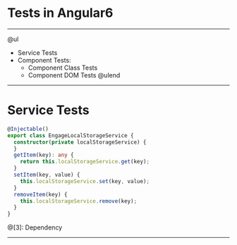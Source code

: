 # Tests in Angular6

---


@ul
  - Service Tests
  - Component Tests:
    - Component Class Tests
    - Component DOM Tests
@ulend



---


# Service Tests

```TypeScript
@Injectable()
export class EngageLocalStorageService {
  constructor(private localStorageService) {
  }
  getItem(key): any {
    return this.localStorageService.get(key);
  }
  setItem(key, value) {
    this.localStorageService.set(key, value);
  }
  removeItem(key) {
    this.localStorageService.remove(key);
  }
}
```

@[3]: Dependency

---
